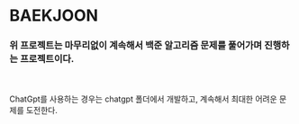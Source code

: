 # BAEKJOON
### 위 프로젝트는 마무리없이 계속해서 백준 알고리즘 문제를 풀어가며 진행하는 프로젝트이다.
<br></br>
ChatGpt를 사용하는 경우는 chatgpt 폴더에서 개발하고, 계속해서 최대한 어려운 문제를 도전한다. 
